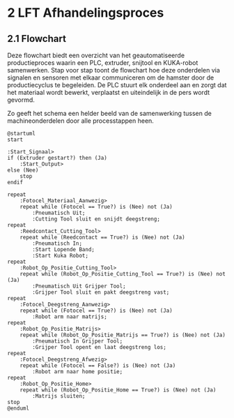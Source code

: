 # 2 LFT Afhandelingsproces

## 2.1 Flowchart
Deze flowchart biedt een overzicht van het geautomatiseerde productieproces waarin een PLC, extruder, snijtool en KUKA-robot samenwerken. Stap voor stap toont de flowchart hoe deze onderdelen via signalen en sensoren met elkaar communiceren om de hamster door de productiecyclus te begeleiden. De PLC stuurt elk onderdeel aan en zorgt dat het materiaal wordt bewerkt, verplaatst en uiteindelijk in de pers wordt gevormd.

Zo geeft het schema een helder beeld van de samenwerking tussen de machineonderdelen door alle processtappen heen.

```plantuml
@startuml
start

:Start_Signaal>
if (Extruder gestart?) then (Ja)
    :Start_Output>
else (Nee)
    stop
endif

repeat
    :Fotocel_Materiaal_Aanwezig>
    repeat while (Fotocel == True?) is (Nee) not (Ja)
        :Pneumatisch Uit;
        :Cutting Tool sluit en snijdt deegstreng;
repeat
    :Reedcontact_Cutting_Tool>
    repeat while (Reedcontact == True?) is (Nee) not (Ja)
        :Pneumatisch In;
        :Start Lopende Band;
        :Start Kuka Robot;
repeat
    :Robot_Op_Positie_Cutting_Tool>
    repeat while (Robot_Op_Positie_Cutting_Tool == True?) is (Nee) not (Ja)
        :Pneumatisch Uit Grijper Tool;
        :Grijper Tool sluit en pakt deegstreng vast;
repeat
    :Fotocel_Deegstreng_Aanwezig>
    repeat while (Fotocel == True?) is (Nee) not (Ja)
        :Robot arm naar matrijs;
repeat
    :Robot_Op_Positie_Matrijs>
    repeat while (Robot_Op_Positie_Matrijs == True?) is (Nee) not (Ja)
        :Pneumatisch In Grijper Tool;
        :Grijper Tool opent en laat deegstreng los;
repeat
    :Fotocel_Deegstreng_Afwezig>
    repeat while (Fotocel == False?) is (Nee) not (Ja)
        :Robot arm naar home positie;
repeat
    :Robot_Op_Positie_Home>
    repeat while (Robot_Op_Positie_Home == True?) is (Nee) not (Ja)
        :Matrijs sluiten;
stop
@enduml
```